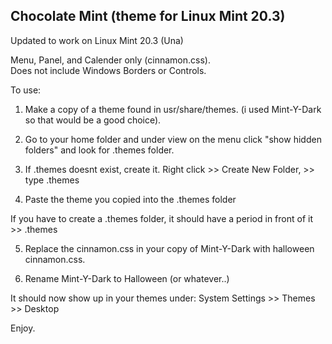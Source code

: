 ## Chocolate Mint (theme for Linux Mint 20.3)

Updated to work on Linux Mint 20.3 (Una)

Menu, Panel, and Calender only (cinnamon.css).  
Does not include Windows Borders or Controls.  


To use:

1. Make a copy of a theme found in usr/share/themes. (i used Mint-Y-Dark so that would be a good choice).

2. Go to your home folder and under view on the menu click "show hidden folders" and look for .themes folder.

3. If .themes doesnt exist, create it. Right click >> Create New Folder, >> type .themes

4. Paste the theme you copied into the .themes folder 

If you have to create a .themes folder, it should have a period in front of it >> .themes

5. Replace the cinnamon.css in your copy of Mint-Y-Dark with halloween cinnamon.css.

4. Rename Mint-Y-Dark to Halloween (or whatever..)

It should now show up in your themes under: System Settings >> Themes >> Desktop  

Enjoy.

